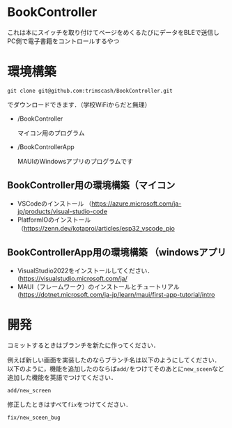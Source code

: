 # BookController
これは本にスイッチを取り付けてページをめくるたびにデータをBLEで送信しPC側で電子書籍をコントロールするやつ

# 環境構築
```
git clone git@github.com:trimscash/BookController.git
```
でダウンロードできます．（学校WiFiからだと無理）

- /BookController

  マイコン用のプログラム

- /BookControllerApp

  MAUIのWindowsアプリのプログラムです

## BookController用の環境構築（マイコン
- VSCodeのインストール （https://azure.microsoft.com/ja-jp/products/visual-studio-code
- PlatformIOのインストール（https://zenn.dev/kotaproj/articles/esp32_vscode_pio

## BookControllerApp用の環境構築 （windowsアプリ
- VisualStudio2022をインストールしてください．(https://visualstudio.microsoft.com/ja/
- MAUI（フレームワーク）のインストールとチュートリアル(https://dotnet.microsoft.com/ja-jp/learn/maui/first-app-tutorial/intro

# 開発
コミットするときはブランチを新たに作ってください．

例えば新しい画面を実装したのならブランチ名は以下のようにしてください．
以下のように，機能を追加したのならば`add/`をつけてそのあとに`new_sceen`など追加した機能を英語でつけてください．
```
add/new_screen
```

修正したときはすべて`fix`をつけてください．
```
fix/new_sceen_bug
```
